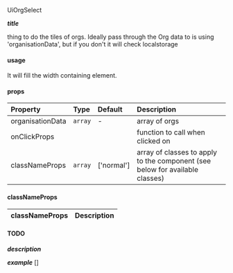 UiOrgSelect

*****title*****

thing to do the tiles of orgs. Ideally pass through the Org data to is using 'organisationData', but if you don't it will check localstorage

#### usage
It will fill the width containing element.


#### props
|Property				|	Type			|	Default		|	Description
:-----------------------|:--------------|:--------------|:--------------------------------
organisationData	|	`array`	|	-					|	array of orgs
onClickProps		| 					|						|	function to call when clicked on
classNameProps	|	`array`		| ['normal']|	array of classes to apply to the component (see below for available classes)


#### classNameProps
|classNameProps		|	Description
:-----------------------|:--------------------------------

#### TODO

*****description*****

*****example*****
[]